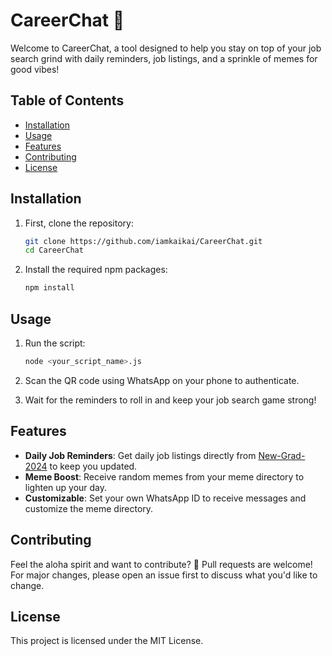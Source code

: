 # CareerChat 🚀

Welcome to CareerChat, a tool designed to help you stay on top of your job search grind with daily reminders, job listings, and a sprinkle of memes for good vibes!

## Table of Contents
- [Installation](#installation)
- [Usage](#usage)
- [Features](#features)
- [Contributing](#contributing)
- [License](#license)

## Installation

1. First, clone the repository:
   ```bash
   git clone https://github.com/iamkaikai/CareerChat.git
   cd CareerChat
   ```

2. Install the required npm packages:
   ```bash
   npm install
   ```

## Usage

1. Run the script:
   ```bash
   node <your_script_name>.js
   ```

2. Scan the QR code using WhatsApp on your phone to authenticate.

3. Wait for the reminders to roll in and keep your job search game strong!

## Features

- **Daily Job Reminders**: Get daily job listings directly from [New-Grad-2024](https://github.com/ReaVNaiL/New-Grad-2024) to keep you updated.
- **Meme Boost**: Receive random memes from your meme directory to lighten up your day.
- **Customizable**: Set your own WhatsApp ID to receive messages and customize the meme directory.

## Contributing

Feel the aloha spirit and want to contribute? 🌴 Pull requests are welcome! For major changes, please open an issue first to discuss what you'd like to change.

## License

This project is licensed under the MIT License.
